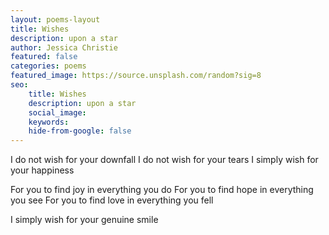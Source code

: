 ```yaml
---
layout: poems-layout
title: Wishes
description: upon a star
author: Jessica Christie
featured: false
categories: poems
featured_image: https://source.unsplash.com/random?sig=8
seo: 
    title: Wishes
    description: upon a star
    social_image: 
    keywords: 
    hide-from-google: false
---
```


I do not wish for your downfall
I do not wish for your tears
I simply wish for your happiness

For you to find joy in everything you do
For you to find hope in everything you see
For you to find love in everything you fell

I simply wish for your genuine smile